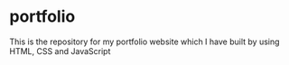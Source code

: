 # portfolio
This is the repository for my portfolio website which I have built by using HTML, CSS and JavaScript
